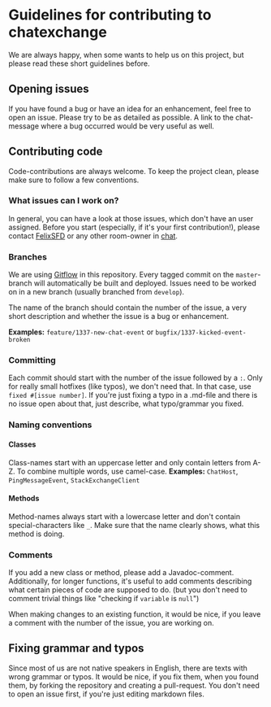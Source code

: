 # Guidelines for contributing to chatexchange

We are always happy, when some wants to help us on this project, but please read these short guidelines before.

## Opening issues

If you have found a bug or have an idea for an enhancement, feel free to open an issue. Please try to be as detailed as possible.
A link to the chat-message where a bug occurred would be very useful as well.

## Contributing code

Code-contributions are always welcome. To keep the project clean, please make sure to follow a few conventions.

### What issues can I work on?

In general, you can have a look at those issues, which don't have an user assigned.
Before you start (especially, if it's your first contribution!), please contact [FelixSFD](https://chat.stackoverflow.com/users/4687348/felixsfd) or any other room-owner in [chat](https://sobotics.org/chat).

### Branches

We are using [Gitflow](https://www.atlassian.com/git/tutorials/comparing-workflows/gitflow-workflow) in this repository. Every tagged commit on the `master`-branch will automatically be built and deployed.
Issues need to be worked on in a new branch (usually branched from `develop`).

The name of the branch should contain the number of the issue, a very short description and whether the issue is a bug or enhancement.

**Examples:** `feature/1337-new-chat-event` or `bugfix/1337-kicked-event-broken`

### Committing

Each commit should start with the number of the issue followed by a `:`. Only for really small hotfixes (like typos), we don't need that. In that case, use `fixed #[issue number]`.
If you're just fixing a typo in a .md-file and there is no issue open about that, just describe, what typo/grammar you fixed.

### Naming conventions

#### Classes

Class-names start with an uppercase letter and only contain letters from A-Z. To combine multiple words, use camel-case.
**Examples:** `ChatHost`, `PingMessageEvent`, `StackExchangeClient`

#### Methods

Method-names always start with a lowercase letter and don't contain special-characters like `_`. Make sure that the name clearly shows, what this method is doing.

### Comments

If you add a new class or method, please add a Javadoc-comment.
Additionally, for longer functions, it's useful to add comments describing what certain pieces of code are supposed to do. (but you don't need to comment trivial things like "checking if `variable` is `null`")

When making changes to an existing function, it would be nice, if you leave a comment with the number of the issue, you are working on.

## Fixing grammar and typos

Since most of us are not native speakers in English, there are texts with wrong grammar or typos. It would be nice, if you fix them, when you found them, by forking the repository and creating a pull-request.
You don't need to open an issue first, if you're just editing markdown files.
